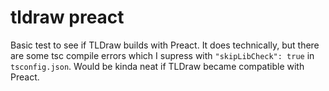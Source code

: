 # tldraw preact

Basic test to see if TLDraw builds with Preact. It does technically, but there are some tsc compile errors which I supress with `"skipLibCheck": true` in `tsconfig.json`. Would be kinda neat if TLDraw became compatible with Preact.